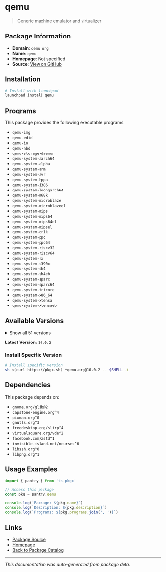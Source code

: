 # qemu

> Generic machine emulator and virtualizer

## Package Information

- **Domain**: `qemu.org`
- **Name**: `qemu`
- **Homepage**: Not specified
- **Source**: [View on GitHub](https://github.com/pkgxdev/pantry/tree/main/projects/qemu.org/package.yml)

## Installation

```bash
# Install with launchpad
launchpad install qemu
```

## Programs

This package provides the following executable programs:

- `qemu-img`
- `qemu-edid`
- `qemu-io`
- `qemu-nbd`
- `qemu-storage-daemon`
- `qemu-system-aarch64`
- `qemu-system-alpha`
- `qemu-system-arm`
- `qemu-system-avr`
- `qemu-system-hppa`
- `qemu-system-i386`
- `qemu-system-loongarch64`
- `qemu-system-m68k`
- `qemu-system-microblaze`
- `qemu-system-microblazeel`
- `qemu-system-mips`
- `qemu-system-mips64`
- `qemu-system-mips64el`
- `qemu-system-mipsel`
- `qemu-system-or1k`
- `qemu-system-ppc`
- `qemu-system-ppc64`
- `qemu-system-riscv32`
- `qemu-system-riscv64`
- `qemu-system-rx`
- `qemu-system-s390x`
- `qemu-system-sh4`
- `qemu-system-sh4eb`
- `qemu-system-sparc`
- `qemu-system-sparc64`
- `qemu-system-tricore`
- `qemu-system-x86_64`
- `qemu-system-xtensa`
- `qemu-system-xtensaeb`

## Available Versions

<details>
<summary>Show all 51 versions</summary>

- `10.0.2`, `9.2.4`, `9.2.3`, `9.2.2`, `9.2.1`
- `9.2.0`, `9.1.3`, `9.1.2`, `9.1.1`, `9.1.0`
- `9.0.4`, `9.0.3`, `9.0.2`, `9.0.1`, `9.0.0`
- `8.2.10`, `8.2.9`, `8.2.8`, `8.2.7`, `8.2.6`
- `8.2.5`, `8.2.4`, `8.2.3`, `8.2.2`, `8.2.1`
- `8.2.0`, `8.1.5`, `8.1.4`, `8.1.3`, `8.1.2`
- `8.1.1`, `8.1.0`, `8.0.5`, `8.0.3`, `8.0.2`
- `8.0.0`, `7.2.18`, `7.2.17`, `7.2.16`, `7.2.15`
- `7.2.14`, `7.2.13`, `7.2.12`, `7.2.11`, `7.2.10`
- `7.2.9`, `7.2.8`, `7.2.7`, `7.2.6`, `7.2.4`
- `7.2.3`

</details>

**Latest Version**: `10.0.2`

### Install Specific Version

```bash
# Install specific version
sh <(curl https://pkgx.sh) +qemu.org@10.0.2 -- $SHELL -i
```

## Dependencies

This package depends on:

- `gnome.org/glib@2`
- `capstone-engine.org^4`
- `pixman.org^0`
- `gnutls.org^3`
- `freedesktop.org/slirp^4`
- `virtualsquare.org/vde^2`
- `facebook.com/zstd^1`
- `invisible-island.net/ncurses^6`
- `libssh.org^0`
- `libpng.org^1`

## Usage Examples

```typescript
import { pantry } from 'ts-pkgx'

// Access this package
const pkg = pantry.qemu

console.log(`Package: ${pkg.name}`)
console.log(`Description: ${pkg.description}`)
console.log(`Programs: ${pkg.programs.join(', ')}`)
```

## Links

- [Package Source](https://github.com/pkgxdev/pantry/tree/main/projects/qemu.org/package.yml)
- [Homepage](#)
- [Back to Package Catalog](../../package-catalog.md)

---

*This documentation was auto-generated from package data.*
